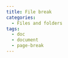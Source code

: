 ```yaml
---
title: File break
categories:
  - Files and folders
tags:
  - doc
  - document
  - page-break
---
```

